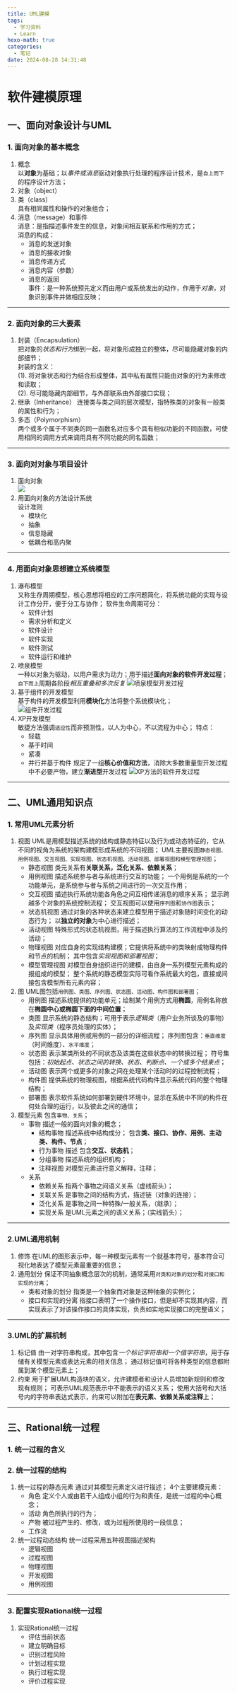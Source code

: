 ```yaml
---
title: UML建模
tags:
  - 学习资料
  - Learn
hexo-math: true
categories: 
  - 笔记
date: 2024-08-28 14:31:48
---
```


# 软件建模原理 
## 一、面向对象设计与UML
### 1. 面向对象的基本概念
1. 概念   
以**对象**为基础；以*事件或消息*驱动对象执行处理的程序设计技术，是`自上而下`的程序设计方法；
2. 对象（object）   
3. 类（class）  
具有相同属性和操作的对象组合；  
4. 消息（message）和事件     
消息：是指描述事件发生的信息，对象间相互联系和作用的方式；    
消息的构成：
    - 消息的发送对象    
    - 消息的接收对象  
    - 消息传递方式
    - 消息内容（参数）    
    - 消息的返回   
事件：是一种系统预先定义而由用户或系统发出的动作，作用于*对象*，对象识别事件并做相应反映；     
---

### 2. 面向对象的三大要素  
1. 封装（Encapsulation）    
把对象的*状态和行为*绑到一起，将对象形成独立的整体，尽可能隐藏对象的内部细节；    
封装的含义：  
   (1). 将对象状态和行为结合形成整体，其中私有属性只能由对象的行为来修改和读取；    
   (2). 尽可能隐藏内部细节，与外部联系由外部接口实现；  
2. 继承（Inheritance）
连接类与类之间的层次模型，指特殊类的对象有一般类的属性和行为；       
3. 多态（Polymorphism）   
两个或多个属于不同类的同一函数名对应多个具有相似功能的不同函数，可使用相同的调用方式来调用具有不同功能的同名函数；   
---

### 3. 面向对对象与项目设计  
1. 面向对象   
![](https://jsdelivr.030706.xyz/gh/sunnydusk/my-blog-images@main/202408281539386.png)
2. 用面向对象的方法设计系统   
设计准则  
    - 模块化
    - 抽象
    - 信息隐藏
    - 低耦合和高内聚
---

### 4. 用面向对象思想建立系统模型    
1. 瀑布模型    
又称生存周期模型，核心思想将相应的工序问题简化，将系统功能的实现与设计工作分开，便于分工与协作；
软件生命周期可分：  
    - 软件计划
    - 需求分析和定义
    - 软件设计
    - 软件实现
    - 软件测试
    - 软件运行和维护
2. 喷泉模型   
一种以对象为驱动，以用户需求为动力；用于描述**面向对象的软件开发过程**；   
`自下而上`周期各阶段*相互重叠和多次反复*
![喷泉模型开发过程](https://jsdelivr.030706.xyz/gh/sunnydusk/my-blog-images@main/202408281540417.png)    
3. 基于组件的开发模型  
基于构件的开发模型利用**模块化**方法将整个系统模块化；    
![组件开发过程](https://jsdelivr.030706.xyz/gh/sunnydusk/my-blog-images@main/202408281543238.png)
4. XP开发模型   
敏捷方法强调`适应性`而非预测性，以人为中心，不以流程为中心；
特点：   
    - 轻载  
    - 基于时间
    - 紧凑 
    - 并行并基于构件
规定了一组**核心价值和方法**，消除大多数重量型开发过程中不必要产物，建立**渐进型**开发过程
![XP方法的软件开发过程](https://jsdelivr.030706.xyz/gh/sunnydusk/my-blog-images@main/202408281602839.png)

---
## 二、UML通用知识点
### 1. 常用UML元素分析
1. 视图
UML是用模型描述系统的结构或静态特征以及行为或动态特征的，它从不同的视角为系统的架构建模形成系统的不同视图；
UML主要视图`静态视图、用例视图、交互视图、实现视图、状态机视图、活动视图、部署视图和模型管理视图`；
   - 静态视图
类元关系有**关联关系，泛化关系、依赖关系**；
   - 用例视图
描述系统参与者与系统进行交互的功能；
一个用例是系统的一个功能单元，是系统参与者与系统之间进行的一次交互作用；   
   - 交互视图
描述执行系统功能各角色之间互相传递消息的顺序关系；
显示跨越多个对象的系统控制流程；
交互视图可以使用`序列图`和`协作图`表示；
   - 状态机视图
通过对象的各种状态来建立模型用于描述对象随时间变化的动态行为；
以**独立的对象**为中心进行描述；
   - 活动视图
特殊形式的状态机视图，用于描述执行算法的工作流程中涉及的活动；
   - 物理视图
对应自身的实现结构建模；它提供将系统中的类映射成物理构件和节点的机制；
其中包含*实现视图和部署视图*；
   - 模型管理视图
对模型自身组织进行的建模，由自身一系列模型元素构成的报组成的模型；
整个系统的静态模型实际可看作系统最大的包，直接或间接包含模型所有元素内容；
2. 图
UML图包括`用例图、类图、序列图、状态图、活动图、构件图和部署图`；
   - 用例图
描述系统提供的功能单元；绘制某个用例方式用**椭圆**，用例名称放在**椭圆中心或椭圆下面的中间位置**；
   - 类图
显示系统的静态结构；可用于表示*逻辑类*（用户业务所谈及的事物）及*实现类*（程序员处理的实体）；
   - 序列图
显示具体用例或用例的一部分的详细流程；
序列图包含：`垂直维度`（时间维度）、`水平维度`；
   - 状态图
表示某类所处的不同状态及该类在这些状态中的转换过程；
符号集包括：*初始起点、状态之间的转换、状态、判断点、一个或多个结束点*；
   - 活动图
表示两个或更多的对象之间在处理某个活动时的过程控制流程；
   - 构件图
提供系统的物理视图，根据系统代码构件显示系统代码的整个物理结构；
   - 部署图
表示软件系统如何部署到硬件环境中，显示在系统中不同的构件在何处合理的运行，以及彼此之间的通信；
3. 模型元素
包含`事物、关系`；
   - 事物
描述一般的面向对象的概念；
     - 结构事物
描述系统中结构成分；
包含**类、接口、协作、用例、主动类、构件、节点**；
     - 行为事物
描述
包含**交互、状态机**；
     - 分组事物
描述系统的组织机构；
     - 注释视图
对模型元素进行意义解释，注释；
   - 关系
     - 依赖关系
指两个事物之间语义关系（虚线箭头）；
     - 关联关系
是事物之间的结构方式，描述链（对象的连接）；
     - 泛化关系
是事物之间一种特殊/一般关系，（继承）；
     - 实现关系
是UML元素之间的语义关系；（实线箭头）；
---

### 2.UML通用机制
1. 修饰
在UML的图形表示中，每一种模型元素有一个就基本符号，基本符合可视化地表达了模型元素最重要的信息；
2. 通用划分
保证不同抽象概念层次的机制，通常采用`对类和对象的划分`和`对接口和实现的分离`；
   - 类和对象的划分
指类是一个抽象而对象是这种抽象的实例化；
   - 接口和实现的分离
指接口表明了一个操作接口，但是却不实现其内容，而实现表示了对该操作接口的具体实现，负责如实地实现接口的完整语义；
---

### 3.UML的扩展机制
1. 标记值
由一对字符串构成，其中包含*一个标记字符串和一个值字符串*，用于存储有关模型元素或表达元素的相关信息；
通过标记值可将各种类型的信息都附属到某个模型元素上；
2. 约束
用于扩展UML构造块的语义，允许建模者和设计人员增加新规则和修改现有规则；
可表示UML规范表示中不能表示的语义关系；
使用大括号和大括号内的字符串表达式表示，约束可以附加在**表元素、依赖关系或注释**上；
---

## 三、Rational统一过程
### 1. 统一过程的含义
### 2. 统一过程的结构
1. 统一过程的静态元素
通过对其模型元素定义进行描述；
4个主要建模元素：
   - 角色
定义个人或由若干人组成小组的行为和责任，是统一过程的中心概念；
   - 活动
角色所执行的行为；
   - 产物
被过程产生的、修改，或为过程所使用的一段信息；
   - 工作流
2. 统一过程动态结构
统一过程采用五种视图描述架构
   - 逻辑视图
   - 过程视图
   - 物理视图
   - 开发视图
   - 用例视图
---

### 3. 配置实现Rational统一过程
1. 实现Rational统一过程
   - 评估当前状态
   - 建立明确目标
   - 识别过程风险
   - 计划过程实现
   - 执行过程实现
   - 评价过程实现